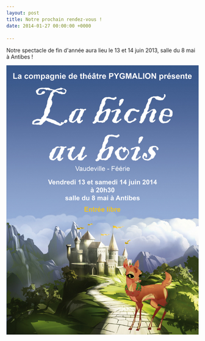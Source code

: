 ```yaml
---
layout: post
title: Notre prochain rendez-vous !
date: 2014-01-27 00:00:00 +0000

---
```

Notre spectacle de fin d'année aura lieu le 13 et 14 juin 2013, salle du 8 mai à Antibes !

![](/images/2014/affiche_2014_medium.jpg)